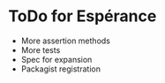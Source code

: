 ToDo for Esp&eacute;rance
=========================

- More assertion methods
- More tests
- Spec for expansion
- Packagist registration
